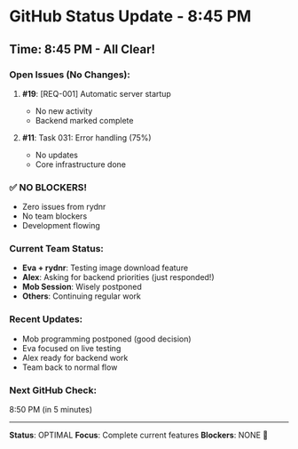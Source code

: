 # GitHub Status Update - 8:45 PM

## Time: 8:45 PM - All Clear!

### Open Issues (No Changes):
1. **#19**: [REQ-001] Automatic server startup
   - No new activity
   - Backend marked complete
   
2. **#11**: Task 031: Error handling (75%)
   - No updates
   - Core infrastructure done

### ✅ NO BLOCKERS!
- Zero issues from rydnr
- No team blockers
- Development flowing

### Current Team Status:
- **Eva + rydnr**: Testing image download feature
- **Alex**: Asking for backend priorities (just responded!)
- **Mob Session**: Wisely postponed
- **Others**: Continuing regular work

### Recent Updates:
- Mob programming postponed (good decision)
- Eva focused on live testing
- Alex ready for backend work
- Team back to normal flow

### Next GitHub Check:
8:50 PM (in 5 minutes)

---
**Status**: OPTIMAL
**Focus**: Complete current features
**Blockers**: NONE 🚀
